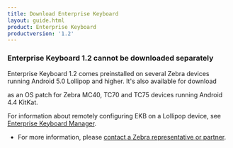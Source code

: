 ```yaml
---
title: Download Enterprise Keyboard
layout: guide.html
product: Enterprise Keyboard
productversion: '1.2'
---
```


### Enterprise Keyboard 1.2 cannot be downloaded separately

Enterprise Keyboard 1.2 comes preinstalled on several Zebra devices running Android 5.0 Lollipop and higher. It's also available for download 


as an OS patch for Zebra MC40, TC70 and TC75 devices running Android 4.4 KitKat.


For information about remotely configuring EKB on a Lollipop device, see [Enterprise Keyboard Manager](../../../../mx/enterprisekeyboardmgr).

* For more information, please [contact a Zebra representative or partner](https://www.zebra.com/us/en/about-zebra/contact-zebra.html). 